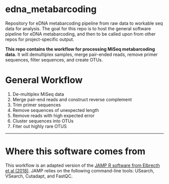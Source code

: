 # **edna_metabarcoding**
Repository for eDNA metabarcoding pipeline from raw data to workable seq data for analysis. The goal for this repo is to host the general software pipeline for eDNA metabarcoding, and then to be called upon from other repos for project-specific output.

**This repo contains the workflow for processing MiSeq metabarcoding data.** It will demultiplex samples, merge pair-ended reads, remove primer sequences, filter sequences, and create OTUs.

# General Workflow

  1. De-multiplex MiSeq data
  2. Merge pair-end reads and construct reverse complement
  3. Trim primer sequences
  4. Remove sequences of unexpected length
  5. Remove reads with high expected error
  6. Cluster sequences into OTUs
  7. Fiter out highly rare OTUS


***

# Where this software comes from
This workflow is an adapted version of the [JAMP R software from Elbrecth et al (2018)](https://github.com/VascoElbrecht/JAMP). JAMP relies on the following command-line tools: USearch, VSearch, Cutadapt, and FastQC.
